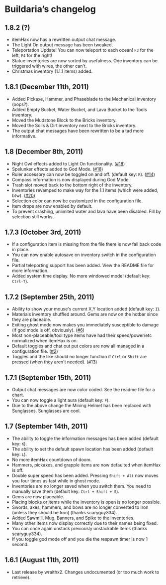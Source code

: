 Buildaria’s changelog
===================

1.8.2 (?)
-------------------------------------------------
* itemHax now has a rewritten output chat message.
* The Light On output message has been tweaked.
* Teleportation Update! You can now teleport to each ocean! `F3` for the left, `F4` for the right!
* Statue inventories are now sorted by usefulness. One inventory can be triggered with wires, the other can't.
* Christmas inventory (1.1.1 items) added.


1.8.1 (December 11th, 2011)
-------------------------------------------------
* Added Pickaxe, Hammer, and Phaseblade to the Mechanical inventory (oops?).
* Added Empty Bucket, Water Bucket, and Lava Bucket to the Tools inventory.
* Moved the Mudstone Block to the Bricks inventory.
* Moved the Soils & Dirt inventory next to the Bricks inventory.
* The output chat messages have been rewritten to be a tad more informative.


1.8 (December 8th, 2011)
-------------------------------------------------
* Night Owl effects added to Light On functionality. ([#18](https://github.com/septor/Buildaria/issues/18))
* Spelunker effects added to God Mode. ([#18](https://github.com/septor/Buildaria/issues/18))
* Ruler accessory can now be toggled on and off. (default key: `R`). ([#14](https://github.com/septor/Buildaria/issues/14))
* Compass information is now displayed during God Mode.
* Trash slot moved back to the bottom right of the inventory.
* Inventories revamped to make way for the 1.1 items (which were added, btw). ([#20](https://github.com/septor/Buildaria/issues/20))
* Selection color can now be customized in the configuration file.
* Item drops are now enabled by default.
* To prevent crashing, unlimited water and lava have been disabled. Fill by selection still works.


1.7.3 (October 3rd, 2011)
-------------------------------------------------
* If a configuration item is missing from the file there is now fall back code in place.
* You can now enable autosave on inventory switch in the configuration file.
* Partial teleporting support has been added. View the README file for more information.
* Added system time display. No more windowed mode! (default key: `Ctrl-T`).


1.7.2 (September 25th, 2011)
-------------------------------------------------
* Ability to show your mouse's current X,Y location added (default key: `I`).
* Materials inventory shuffled around. Gems are now on the hotbar since they are placeable.
* Exiting ghost mode now makes you immediately susceptible to damage (if god mode is off, obviously). ([#6](https://github.com/septor/Buildaria/issues/6))
* Most non-placeable/tool type items have had their speed/power/etc normalized when itemHax is on.
* Default toggles and chat out put colors are now all managed in a configuration file. ([#2](https://github.com/septor/Buildaria/issues/2))
* Toggles and the like should no longer function if `Ctrl` or `Shift` are pressed (when they aren't needed). ([#13](https://github.com/septor/Buildaria/issues/13))


1.7.1 (September 15th, 2011)
-------------------------------------------------
* Output chat messages are now color coded. See the readme file for a chart.
* You can now toggle a light aura (default key: `F`).
* Due to the above change the Mining Helmet has been replaced with Sunglasses. Sunglasses are cool.


1.7 (September 14th, 2011)
-------------------------------------------------
* The ability to toggle the information messages has been added (default key: `K`).
* The ability to set the default spawn location has been added (default key: `L`).
* No more itemHax countdown of doom.
* Hammers, pickaxes, and grapple items are now defaulted when itemHax is off.
* Double super speed has been added. Pressing `Shift + Alt` now moves you four times as fast while in ghost mode.
* Inventories are no longer saved when you switch them. You need to manually save them (default key: `Ctrl + Shift + S`).
* Gems are now placeable.
* Placing blocks or items while the inventory is open is no longer possible.
* Swords, axes, hammers, and bows are no longer converted to Iron (unless they should be Iron) (thanks scaryguy334).
* Added Sawmill, Mug, Banners, and Spike to the inventories.
* Many other items now display correctly due to their names being fixed.
* You can once again unstack previously unstackable items (thanks scaryguy334).
* If you toggle god mode off and you die the respawn timer is now 1 second.


1.6.1 (August 11th, 2011)
-------------------------------------------------
* Last release by wraithx2. Changes undocumented (or too much work to retrieve).